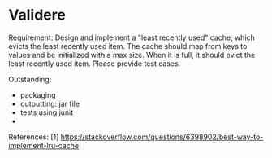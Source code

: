 # Validere

Requirement:
Design and implement a "least recently used" cache, which evicts the least recently used item. The cache should map from keys to values and be initialized with a max size. When it is full, it should evict the least recently used item. Please provide test cases.



Outstanding:
- packaging
- outputting: jar file
- tests using junit
- 


References:
[1] https://stackoverflow.com/questions/6398902/best-way-to-implement-lru-cache